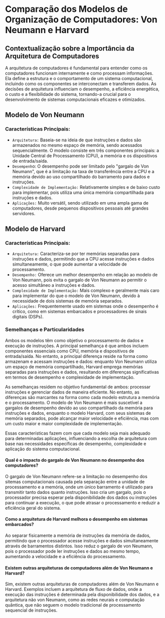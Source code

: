 # Comparação dos Modelos de Organização de Computadores: Von Neumann e Harvard
## Contextualização sobre a Importância da Arquitetura de Computadores
A arquitetura de computadores é fundamental para entender como os computadores funcionam internamente e como processam informações. Ela define a estrutura e o comportamento de um sistema computacional, incluindo como os componentes se interconectam e transferem dados. As decisões de arquitetura influenciam o desempenho, a eficiência energética, o custo e a flexibilidade do sistema, tornando-a crucial para o desenvolvimento de sistemas computacionais eficazes e otimizados.

## Modelo de Von Neumann
### Características Principais:

- `Arquitetura:`
Baseia-se na ideia de que instruções e dados são armazenados no mesmo espaço de memória, sendo acessados sequencialmente. O modelo consiste em três componentes principais: a Unidade Central de Processamento (CPU), a memória e os dispositivos de entrada/saída.
- `Desempenh`o:
O desempenho pode ser limitado pelo "gargalo de Von Neumann", que é a limitação na taxa de transferência entre a CPU e a memória devido ao uso compartilhado do barramento para dados e instruções.
- `Complexidade de Implementação:`
Relativamente simples e de baixo custo para implementar, pois utiliza uma única memória compartilhada para instruções e dados.
- `Aplicações:`
Muito versátil, sendo utilizado em uma ampla gama de computadores, desde pequenos dispositivos pessoais até grandes servidores.

## Modelo de Harvard
### Características Principais:

- `Arquitetura:`
Caracteriza-se por ter memórias separadas para instruções e dados, permitindo que a CPU acesse instruções e dados simultaneamente, o que pode aumentar a velocidade de processamento.
- `Desempenho:`
Oferece um melhor desempenho em relação ao modelo de Von Neumann, pois evita o gargalo de Von Neumann ao permitir o acesso simultâneo a instruções e dados.
- `Complexidade de Implementação:`
Mais complexo e geralmente mais caro para implementar do que o modelo de Von Neumann, devido à necessidade de dois sistemas de memória separados.
- `Aplicações:`
Frequentemente usado em sistemas onde o desempenho é crítico, como em sistemas embarcados e processadores de sinais digitais (DSPs).

### Semelhanças e Particularidades
Ambos os modelos têm como objetivo o processamento de dados e execução de instruções. A principal semelhança é que ambos incluem componentes essenciais como CPU, memória e dispositivos de entrada/saída. No entanto, a principal diferença reside na forma como armazenam e acessam instruções e dados: enquanto Von Neumann utiliza um espaço de memória compartilhado, Harvard emprega memórias separadas para instruções e dados, resultando em diferenças significativas em termos de desempenho e complexidade de implementação.

As semelhanças residem no objetivo fundamental de ambos: processar instruções e gerenciar dados de maneira eficiente. No entanto, as diferenças são marcantes na forma como cada modelo estrutura a memória e o processamento. O modelo de Von Neumann é mais suscetível a gargalos de desempenho devido ao uso compartilhado da memória para instruções e dados, enquanto o modelo Harvard, com seus sistemas de memória separados, pode alcançar maior velocidade e eficiência, mas com um custo maior e maior complexidade de implementação.

Essas características fazem com que cada modelo seja mais adequado para determinadas aplicações, influenciando a escolha de arquitetura com base nas necessidades específicas de desempenho, complexidade e aplicação do sistema computacional.


#### Qual é o impacto do gargalo de Von Neumann no desempenho dos computadores?
O gargalo de Von Neumann refere-se a limitação no desempenho dos sitemas computacionais causada pela separação entre a unidade de processamento e a memória, onde um único barramento é utilizado para transmitir tanto dados quanto instruções. Isso cria um gargalo, pois o processador precisa esperar pela disponibilidade dos dados ou instruções para continuar a execução, o que pode atrasar o processamento e reduzir a eficiência geral do sistema.

#### Como a arquitetura de Harvard melhora o desempenho em sistemas embarcados?
Ao separar fisicamente a memória de instruções da memória de dados, permitindo que o processador acesse instruções e dados simultaneamente através de barramentos distintos. Isso reduz o gargalo de von Neumann, pois o processador pode ler instruções e dados ao mesmo tempo, aumentando a velocidade e a eficiência do processamento.

#### Existem outras arquiteturas de computadores além de Von Neumann e Harvard?
Sim, existem outras arquiteturas de computadores além de Von Neumann e Harvard. Exemplos incluem a arquitetura de fluxo de dados, onde a execução das instruções é determinada pela disponibilidade dos dados, e a arquitetura não von Neumann, como as redes neurais e computação quântica, que não seguem o modelo tradicional de processamento sequencial de instruções.